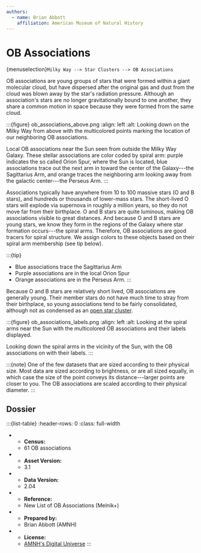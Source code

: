 ```yaml
---
authors:
  - name: Brian Abbott
    affiliation: American Museum of Natural History
---
```



# OB Associations


{menuselection}`Milky Way --> Star Clusters --> OB Associations`


OB associations are young groups of stars that were formed within a giant molecular cloud, but have dispersed after the original gas and dust from the cloud was blown away by the star's radiation pressure. Although an association's stars are no longer gravitationally bound to one another, they share a common motion in space because they were formed from the same cloud.


:::{figure} ob_associations_above.png
:align: left
:alt: Looking down on the Milky Way from above with the multicolored points marking the location of our neighboring OB associations.

Local OB associations near the Sun seen from outside the Milky Way Galaxy. These stellar associations are color coded by spiral arm: purple indicates the so called Orion Spur, where the Sun is located, blue associations trace out the next arm in toward the center of the Galaxy---the Sagittarius Arm, and orange traces the neighboring arm looking away from the galactic center---the Perseus Arm.
:::


Associations typically have anywhere from 10 to 100 massive stars (O and B stars), and hundreds or thousands of lower-mass stars. The short-lived O stars will explode via supernova in roughly a million years, so they do not move far from their birthplace. O and B stars are quite luminous, making OB associations visible to great distances. And because O and B stars are young stars, we know they form in the regions of the Galaxy where star formation occurs---the spiral arms. Therefore, OB associations are good tracers for spiral structure. We assign colors to these objects based on their spiral arm membership (see tip below).

:::{tip}
- Blue associations trace the Sagittarius Arm
- Purple associations are in the local Orion Spur
- Orange associations are in the Perseus Arm.
:::

Because O and B stars are relatively short lived, OB associations are generally young. Their member stars do not have much time to stray from their birthplace, so young associations tend to be fairly consolidated, although not as condensed as an [open star cluster](../open-clusters/index).



:::{figure} ob_associations_labels.png
:align: left
:alt: Looking at the spiral arms near the Sun with the multicolored OB associations and their labels displayed.

Looking down the spiral arms in the vicinity of the Sun, with the OB associations on with their labels.
:::



:::{note}
One of the few datasets that are sized according to their physical size. Most data are sized according to brightness, or are all sized equally, in which case the size of the point conveys its distance---larger points are closer to you. The OB associations are scaled according to their physical diameter.
:::




## Dossier
:::{list-table}
:header-rows: 0
:class: full-width

* - **Census:**
  - 61 OB associations
* - **Asset Version:**
  - 3.1
* - **Data Version:**
  - 2.04
* - **Reference:**
  - New List of OB Associations (Melnik+)
* - **Prepared by:**
  - Brian Abbott (AMNH)
* - **License:**
  - [AMNH's Digital Universe](../../../licenses/digital-universe-license.md)
:::